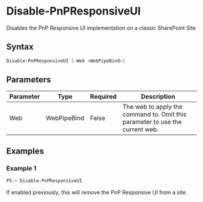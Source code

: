 # Disable-PnPResponsiveUI
Disables the PnP Responsive UI implementation on a classic SharePoint Site
## Syntax
```powershell
Disable-PnPResponsiveUI [-Web <WebPipeBind>]
```


## Parameters
Parameter|Type|Required|Description
---------|----|--------|-----------
|Web|WebPipeBind|False|The web to apply the command to. Omit this parameter to use the current web.|
## Examples

### Example 1
```powershell
PS:> Disable-PnPResponsiveUI
```
If enabled previously, this will remove the PnP Responsive UI from a site.
